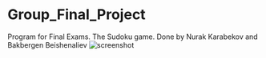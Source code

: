 # Group_Final_Project
Program for Final Exams. The Sudoku game. Done by Nurak Karabekov and Bakbergen Beishenaliev
![screenshot](https://user-images.githubusercontent.com/74504370/117652521-138aea00-b1b5-11eb-9692-3eb017017b9a.png)
